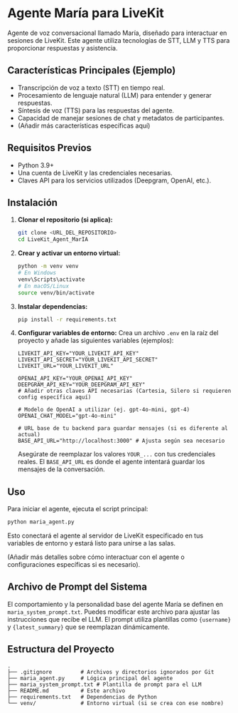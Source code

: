 # Agente María para LiveKit

Agente de voz conversacional llamado María, diseñado para interactuar en sesiones de LiveKit. Este agente utiliza tecnologías de STT, LLM y TTS para proporcionar respuestas y asistencia.

## Características Principales (Ejemplo)

- Transcripción de voz a texto (STT) en tiempo real.
- Procesamiento de lenguaje natural (LLM) para entender y generar respuestas.
- Síntesis de voz (TTS) para las respuestas del agente.
- Capacidad de manejar sesiones de chat y metadatos de participantes.
- (Añadir más características específicas aquí)

## Requisitos Previos

- Python 3.9+
- Una cuenta de LiveKit y las credenciales necesarias.
- Claves API para los servicios utilizados (Deepgram, OpenAI, etc.).

## Instalación

1.  **Clonar el repositorio (si aplica):**
    ```bash
    git clone <URL_DEL_REPOSITORIO>
    cd LiveKit_Agent_MarIA
    ```

2.  **Crear y activar un entorno virtual:**
    ```bash
    python -m venv venv
    # En Windows
    venv\Scripts\activate
    # En macOS/Linux
    source venv/bin/activate
    ```

3.  **Instalar dependencias:**
    ```bash
    pip install -r requirements.txt
    ```

4.  **Configurar variables de entorno:**
    Crea un archivo `.env` en la raíz del proyecto y añade las siguientes variables (ejemplos):
    ```env
    LIVEKIT_API_KEY="YOUR_LIVEKIT_API_KEY"
    LIVEKIT_API_SECRET="YOUR_LIVEKIT_API_SECRET"
    LIVEKIT_URL="YOUR_LIVEKIT_URL"

    OPENAI_API_KEY="YOUR_OPENAI_API_KEY"
    DEEPGRAM_API_KEY="YOUR_DEEPGRAM_API_KEY"
    # Añadir otras claves API necesarias (Cartesia, Silero si requieren config específica aquí)

    # Modelo de OpenAI a utilizar (ej. gpt-4o-mini, gpt-4)
    OPENAI_CHAT_MODEL="gpt-4o-mini"

    # URL base de tu backend para guardar mensajes (si es diferente al actual)
    BASE_API_URL="http://localhost:3000" # Ajusta según sea necesario
    ```
    Asegúrate de reemplazar los valores `YOUR_...` con tus credenciales reales. El `BASE_API_URL` es donde el agente intentará guardar los mensajes de la conversación.

## Uso

Para iniciar el agente, ejecuta el script principal:

```bash
python maria_agent.py
```

Esto conectará el agente al servidor de LiveKit especificado en tus variables de entorno y estará listo para unirse a las salas.

(Añadir más detalles sobre cómo interactuar con el agente o configuraciones específicas si es necesario).

## Archivo de Prompt del Sistema

El comportamiento y la personalidad base del agente María se definen en `maria_system_prompt.txt`. Puedes modificar este archivo para ajustar las instrucciones que recibe el LLM. El prompt utiliza plantillas como `{username}` y `{latest_summary}` que se reemplazan dinámicamente.

## Estructura del Proyecto

```
.
├── .gitignore         # Archivos y directorios ignorados por Git
├── maria_agent.py     # Lógica principal del agente
├── maria_system_prompt.txt # Plantilla de prompt para el LLM
├── README.md          # Este archivo
├── requirements.txt   # Dependencias de Python
└── venv/              # Entorno virtual (si se crea con ese nombre)
```